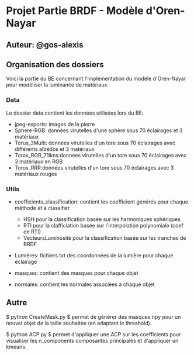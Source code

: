 # Projet Partie BRDF - Modèle d'Oren-Nayar

## Auteur: @gos-alexis

## Organisation des dossiers 
Voici la partie du BE concernant l'implémentation du modèle d'Oren-Nayar pour modéliser la luminance de matériaux.
### Data
Le dossier data contient les données utilisées lors du BE:
- jpeg-exports: images de la pierre
- Sphere-RGB: données virutelles d'une sphère sous 70 éclairages et 3 matériaux
- Torus_3Multi: données virutelles d'un tore sous 70 éclairages avec différents albédos et 3 matériaux
- Toros_RGB_71lims:données virutelles d'un tore sous 70 éclairages avec 3 matériaux en RGB
- Toros_RRR:données virutelles d'un tore sous 70 éclairages avec 3 matériaux rouges



### Utils
- coefficients_classification: contient les coefficient générés pour chaque méthode et à classifier
    - HSH pour la classification basée sur les harmoniques sphériques
    - RTI pour la clafficiation basée sur l'interpolation polynomiale (coef de RTI)
    - VecteursLuminosité pour la classification basée sur les tranches de BRDF

- Lumières: fichiers txt des coordonnées de la lumière pour chaque éclairage
- masques: contient des masques pour chaque objet
- normales: contient les normales associées à chaque objet


## 


## Autre
$ python CreateMask.py $  permet de générer des masques npy pour un nouvel objet de la taille souhaitée (en adaptant le threshold).

$ python ACP.py $ permet d'appliquer une ACP sur les coefficients pour visualiser les n_components composantes principales et d'appliquer un kmeans.


